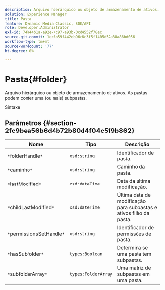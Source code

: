 ```yaml
---
description: Arquivo hierárquico ou objeto de armazenamento de ativos. As pastas podem conter uma (ou mais) subpastas.
solution: Experience Manager
title: Pasta
feature: Dynamic Media Classic, SDK/API
role: Developer,Administrator
exl-id: 74b44b1a-a92e-4c97-a93b-0cd4552f78ec
source-git-commit: 1ec8b59f442eb96c6c3f5f1405d57a38a86bd056
workflow-type: tm+mt
source-wordcount: '77'
ht-degree: 0%

---
```


# Pasta{#folder}

Arquivo hierárquico ou objeto de armazenamento de ativos. As pastas podem conter uma (ou mais) subpastas.

Sintaxe

## Parâmetros {#section-2fc9bea56b6d4b72b80d4f04c5f9b862}

| Nome | Tipo | Descrição |
|---|---|---|
| `*`folderHandle`*` | `xsd:string` | Identificador de pasta. |
| `*`caminho`*` | `xsd:string` | Caminho da pasta. |
| `*`lastModified`*` | `xsd:dateTime` | Data da última modificação. |
| `*`childLastModified`*` | `xsd:dateTime` | Última data de modificação para subpastas e ativos filho da pasta. |
| `*`permissionsSetHandle`*` | `xsd:string` | Identificador de permissões de pasta. |
| `*`hasSubfolder`*` | `types:Boolean` | Determina se uma pasta tem subpastas. |
| `*`subfolderArray`*` | `types:FolderArray` | Uma matriz de subpastas em uma pasta. |
